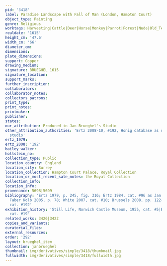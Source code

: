 ```yaml
---
pid: '3418'
label: Paradise Landscape with Fall of Man (London, Hampton Court)
object_type: Painting
genre: Religious
worktags: Harvesting|Cattle|Deer|Horse|Monkey|Parrot|Forest|Nude|Old_Testament|Paradise
realdate: '1615'
height_cm: '47.6'
width_cm: '66'
diameter_cm:
dimensions:
plate_dimensions:
support: Copper
drawing_medium:
signature: BRUEGHEL 1615
signature_location:
support_marks:
further_inscription:
collaborators:
collaborator_notes:
collectors_patrons:
print_type:
print_notes:
printmaker:
publisher:
states:
our_attribution: Produced in Jan Brueghel's Studio
other_attribution_authorities: 'Ertz 2008-10, #192, Honig database as uncertain, possibly
  studio'
ertz_1979:
ertz_2008: '192'
bailey_walker:
hollstein_no:
collection_type: Public
location_country: England
location_city: Surrey
location_collection: Hampton Court Palace, Royal Collection
location_or_most_recent_sale_notes: the Royal Collection
collection_info:
location_info:
provenance: 5698|5699
bibliography: 'Ertz 1979, p. 245, fig. 316; Ertz 1984, cat. #96 as Jan the Younger;
  Faber Kolb 2005, p. 78; White 2007, cat. #10; Brussels 2008, pp. 122-125; Ertz 2008-10,
  cat. #192'
exhibition_history: 'Still Life, Norwich Castle Museum, 1955, cat. #5|Brussels 2008,
  cat. #19'
related_works: 3426|3422
copies_and_variants:
curatorial_files:
external_resources:
order: '292'
layout: brueghel_item
collection: janbrueghel
thumbnail: img/derivatives/simple/3418/thumbnail.jpg
fullwidth: img/derivatives/simple/3418/fullwidth.jpg
---
```

